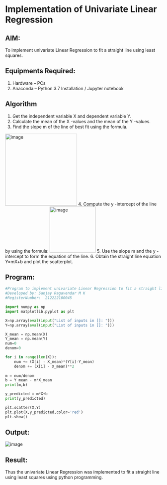 # Implementation of Univariate Linear Regression
## AIM:
To implement univariate Linear Regression to fit a straight line using least squares.

## Equipments Required:
1. Hardware – PCs
2. Anaconda – Python 3.7 Installation / Jupyter notebook

## Algorithm
1. Get the independent variable X and dependent variable Y.
2. Calculate the mean of the X -values and the mean of the Y -values.
3. Find the slope m of the line of best fit using the formula. 
<img width="231" alt="image" src="https://user-images.githubusercontent.com/93026020/192078527-b3b5ee3e-992f-46c4-865b-3b7ce4ac54ad.png">
4. Compute the y -intercept of the line by using the formula:
<img width="148" alt="image" src="https://user-images.githubusercontent.com/93026020/192078545-79d70b90-7e9d-4b85-9f8b-9d7548a4c5a4.png">
5. Use the slope m and the y -intercept to form the equation of the line.
6. Obtain the straight line equation Y=mX+b and plot the scatterplot.

## Program:
```py
#Program to implement univariate Linear Regression to fit a straight line using least squares.
#Developed by: Sanjay Ragavendar M K
#RegisterNumber:  212222100045

import numpy as np
import matplotlib.pyplot as plt

X=np.array(eval(input("List of inputs in []: ")))
Y=np.array(eval(input("List of inputs in []: ")))

X_mean = np.mean(X)
Y_mean = np.mean(Y)
num=0
denom=0 

for i in range(len(X)):
    num += (X[i] - X_mean)*(Y[i]-Y_mean)
    denom += (X[i] - X_mean)**2
    
m = num/denom
b = Y_mean - m*X_mean
print(m,b)

y_predicted = m*X+b
print(y_predicted)

plt.scatter(X,Y)
plt.plot(X,y_predicted,color='red')
plt.show()
```

## Output:
![image](https://github.com/SanjayRagavendar/Find-the-best-fit-line-using-Least-Squares-Method/assets/91368803/4da83545-6997-4fbb-8b31-8ca8bfdcacb6)


## Result:
Thus the univariate Linear Regression was implemented to fit a straight line using least squares using python programming.
